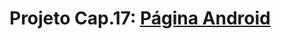 # Projeto Cap.17: <a href="https://diogo-xavier.github.io/pagina-android/" target="_blank">Página Android</a>
